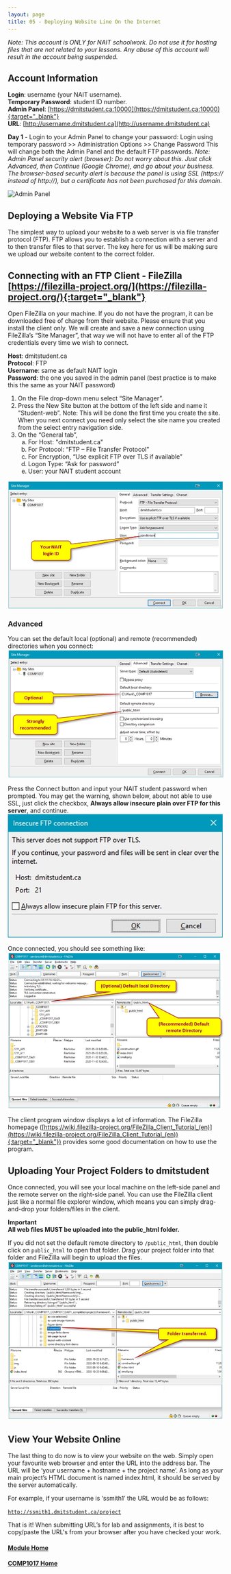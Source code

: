 ```yaml
---
layout: page
title: 05 - Deploying Website Line On the Internet
---
```

_Note: This account is ONLY for NAIT schoolwork. Do not use it for hosting files that are not related to your lessons. Any abuse of this account will result in the account being suspended._

## Account Information
**Login**: username (your NAIT username).<br>
**Temporary Password**: student ID number.<br>
**Admin Panel**: [https://dmitstudent.ca:10000](https://dmitstudent.ca:10000){:target="_blank"}<br>
**URL**: [http://username.dmitstudent.ca](http://username.dmitstudent.ca)<br>

**Day 1** - Login to your Admin Panel to change your password:
Login using temporary password >> Administration Options >> Change Password
This will change both the Admin Panel and the default FTP passwords.
_Note: Admin Panel security alert (browser): Do not worry about this. Just click Advanced, then Continue (Google Chrome), and go about your business. The browser-based security alert is because the panel is using SSL (https:// instead of http://), but a certificate has not been purchased for this domain._

![Admin Panel](files/admin_panel.jpg)

## Deploying a Website Via FTP
The simplest way to upload your website to a web server is via file transfer protocol (FTP). FTP allows you to establish a connection with a server and to then transfer files to that server. The key here for us will be making sure we upload our website content to the correct folder.

## Connecting with an FTP Client - FileZilla [https://filezilla-project.org/](https://filezilla-project.org/){:target="_blank"}
Open FileZilla on your machine. If you do not have the program, it can be downloaded free of charge from their website. Please ensure that you install the client only. We will create and save a new connection using FileZilla’s “Site Manager”, that way we will not have to enter all of the FTP credentials every time we wish to connect.

**Host**: dmitstudent.ca<br>
**Protocol**: FTP<br>
**Username**: same as default NAIT login<br>
**Password**: the one you saved in the admin panel (best practice is to make this the same as your NAIT password)<br>

1.	On the File drop-down menu select “Site Manager”.
2.	Press the New Site button at the bottom of the left side and name it "Student-web”. Note: This will be done the first time you create the site. When you next connect you need only select the site name you created from the select entry navigation side.
3.	On the “General tab”,<br>
    <ol type="a">
        <li>For Host: "dmitstudent.ca"</li>
        <li>For Protocol: “FTP – File Transfer Protocol”</li>
        <li>For Encryption, “Use explicit FTP over TLS if available”</li>
        <li>Logon Type: “Ask for password”</li>
        <li>User: your NAIT student account</li>
    </ol>

![filezilla_sitemanager.jpg](files/filezilla_sitemanager.jpg)

### Advanced
You can set the default local (optional) and remote (recommended) directories when you connect:<br>![filezilla_sitemanager-advanced.jpg](files/filezilla_sitemanager-advanced.jpg)

Press the Connect button and input your NAIT student password when prompted. You may get the warning, shown below, about not able to use SSL, just click the checkbox, **Always allow insecure plain over FTP for this server**, and continue.
![filezilla_insecure_connection.jpg](files/filezilla_insecure_connection.jpg)

Once connected, you should see something like:<br>![filezilla_connected.jpg](files/filezilla_connected.jpg)

The client program window displays a lot of information. The FileZilla homepage ([https://wiki.filezilla-project.org/FileZilla_Client_Tutorial_(en)](https://wiki.filezilla-project.org/FileZilla_Client_Tutorial_(en)){:target="_blank"}) provides some good documentation on how to use the program.

## Uploading Your Project Folders to dmitstudent
Once connected, you will see your local machine on the left-side panel and the remote server on the right-side panel. You can use the FileZilla client just like a normal file explorer window, which means you can simply drag-and-drop your folders/files in the client.

**Important**<br>
**All web files MUST be uploaded into the public_html folder.**

If you did not set the default remote directory to <code>/public_html</code>, then double click on <code>public_html</code> to open that folder. Drag your project folder into that folder and FileZilla will begin to upload the files.<br>
![filezilla_transfer.jpg](files/filezilla_transfer.jpg)

## View Your Website Online
The last thing to do now is to view your website on the web. Simply open your favourite web browser and enter the URL into the address bar. The URL will be ‘your username + hostname + the project name’. As long as your main project’s HTML document is named index.html, it should be served by the server automatically.

For example, if your username is ‘ssmith1’ the URL would be as follows:

<code>http://ssmith1.dmitstudent.ca/project</code>

That is it! When submitting URL’s for lab and assignments, it is best to copy/paste the URL's
from your browser after you have checked your work.

#### [Module Home](../)
#### [COMP1017 Home](../../)